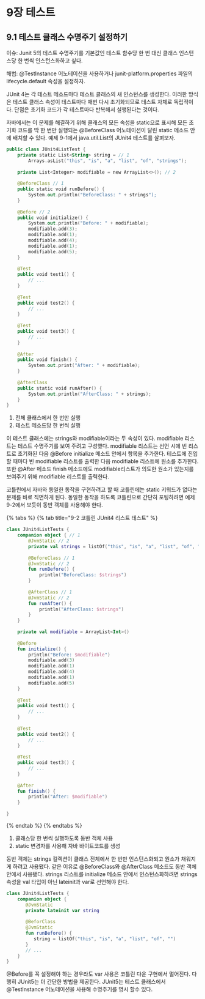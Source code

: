 # 9장 테스트

## 9.1 테스트 클래스 수명주기 설정하기

이슈: Junit 5의 테스트 수명주기를 기본값인 테스트 함수당 한 번 대신 클래스 인스턴스당 한 번씩 인스턴스화하고 싶다.

해법: @TestInstance 어노테이션을 사용하거나 junit-platform.properties 파일의 lifecycle.default 속성을 설정하자.

JUnit 4는 각 테스트 메소드마다 테스트 클래스의 새 인스턴스를 생성한다. 이러한 방식은 테스트 클래스 속성이 테스트마다 매번 다시 초기화되므로 테스트 자체로 독립적이다. 단점은 초기화 코드가 각 테스트마다 반복해서 실행된다는 것이다.

자바에서는 이 문제를 해결하기 위해 클래스의 모든 속성을 static으로 표시해 모든 초기화 코드를 딱 한 번만 실행되는 @BeforeClass 어노테이션이 달린 static 메소드 안에 배치할 수 있다. 예제 9-1에서 java.util.List의 JUnit4 테스트를 살펴보자.

```kotlin
public class JUnit4ListTest {
    private static List<String> string = // 1
        Arrays.asList("this", "is", "a", "list", "of", "strings");
        
    private List<Integer> modifiable = new ArrayList<>(); // 2
    
    @BeforeClass // 1
    public static void runBefore() {
        System.out.println("BeforeClass: " + strings");
    }
    
    @Before // 2
    public void initialize() {
        System.out.println("Before: " + modifiable);
        modifiable.add(3);
        modifiable.add(1);
        modifiable.add(4);
        modifiable.add(1);
        modifiable.add(5);
    }
    
    @Test
    public void test1() {
        // ...
    }
    
    @Test
    public void test2() {
        // ...
    }
    
    @Test
    public void test3() {
        // ...
    }
    
    @After
    public void finish() {
        System.out.print("After: " + modifiable);
    }
    
    @AfterClass
    public static void runAfter() {
        System.out.println("AfterClass: " + strings);
    }
}
```

1. 전체 클래스에서 한 번만 실행
2. 테스트 메소드당 한 번씩 실행

이 테스트 클래스에는 strings와 modifiable이라는 두 속성이 있다. modifiable 리스트는 테스트 수명주기를 보여 주려고 구성했다. modifiable 리스트는 선언 시에 빈 리스트로 초기화된 다음 @Before initialize 메소드 안에서 항목을 추가한다. 테스트에 진입할 때마다 빈 modifiable 리스트를 출력한 다음 modifiable 리스트에 원소를 추가한다. 또한 @After 메소드 finish 메소드에도 modifiable리스트가 의도한 원소가 있는지를 보여주기 위해 modifiable 리스트를 출력한다.

코틀린에서 자바와 동일한 동작을 구현하려고 할 때 코틀린에는 static 키워드가 없다는 문제를 바로 직면하게 된다. 동일한 동작을 하도록 코틀린으로 간단히 포팅하려면 예제 9-2에서 보듯이 동반 객체를 사용해야 한다.

{% tabs %}
{% tab title="9-2 코틀린 JUnit4 리스트 테스트" %}
```kotlin
class JUnit4ListTests {
    companion object { // 1
        @JvmStatic // 2
        private val strings = listOf("this", "is", "a", "list", "of", "string")
        
        @BeforeClass // 1
        @JvmStatic // 2
        fun runBefore() {
            println("BeforeClass: $strings")
        }
        
        @AfterClass // 1
        @JvmStatic // 2
        fun runAfter() {
            println("AfterClass: $strings")
        }
    }
    
    private val modifiable = ArrayList<Int>()
    
    @Before
    fun initialize() {
        println("Before: $modifiable")
        modifiable.add(3)
        modifiable.add(1)
        modifiable.add(4)
        modifiable.add(1)
        modifiable.add(5)
    }
    
    @Test
    public void test1() {
        // ...
    }
    
    @Test
    public void test2() {
        // ...
    }
    
    @Test
    public void test3() {
        // ...
    }
    
    @After
    fun finish() {
        println("After: $modifiable")
    }
    
}
```
{% endtab %}
{% endtabs %}

1. 클래스당 한 번씩 실행하도록 동반 객체 사용
2. static 변경자를 사용해 자바 바이트코드를 생성

동반 객체는 strings 컬렉션이 클래스 전체에서 한 번만 인스턴스화되고 원소가 채워지게 하려고 사용됐다. 같은 이유로 @BeforeClass와 @AfterClass 메소드도 동반 객체 안에서 사용됐다. strings 리스트를 initialize 메소드 안에서 인스턴스화하려면 strings 속성을 val 타입이 아닌 lateinit과 var로 선언해야 한다.

```kotlin
class JUnit4ListTests {
    companion object {
       @JvmStatic
       private lateinit var string
       
       @BeforClass
       @JvmStatic
       fun runBefore() {
          string = listOf("this", "is", "a", "list", "of", "")
       }
       // ...
    }
}
```

@Before를 꼭 설정해야 하는 경우라도 var 사용은 코틀린 다운 구현에서 멀어진다. 다행히 JUnit5는 더 간단한 방법을 제공한다. JUnit5는 테스트 클래스에서 @TestInstance 어노테이션을 사용해 수명주기를 명시 할수 있다.



